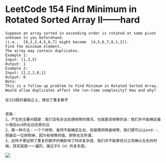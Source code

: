 # LeetCode 154 Find Minimum in Rotated Sorted Array II——hard

```
Suppose an array sorted in ascending order is rotated at some pivot unknown to you beforehand.
(i.e.,  [0,1,2,4,5,6,7] might become  [4,5,6,7,0,1,2]).
Find the minimum element.
The array may contain duplicates.
Example 1:
Input: [1,3,5]
Output: 1
Example 2:
Input: [2,2,2,0,1]
Output: 0
Note:
This is a follow up problem to Find Minimum in Rotated Sorted Array.
Would allow duplicates affect the run-time complexity? How and why?

在153题的基础之上、增加了重复数字


思路：
1、产生的主要问题是：我们没有办法处理相等的情况、也就是说相等的话：我们并不能确定最小值在mid的左边还是右边
2、第一种方法：一个个排除、虽然不能确定左右、但是既然两者相等、我们便可以让end--、把最后一位排除掉、因为有相等的值、排除也无所谓。
3、这样子便证明了重复的数字的确影响了时间复杂度、我们并不能够百分之百确认左右的时候。其实就是一一遍历、接近于O（n）的复杂度。
```
![](https://github.com/only-you/interview/blob/master/picture/154.png)
